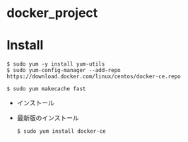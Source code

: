 # docker_project



# Install
    $ sudo yum -y install yum-utils
    $ sudo yum-config-manager --add-repo https://download.docker.com/linux/centos/docker-ce.repo
    
    $ sudo yum makecache fast 

- インストール
- 最新版のインストール
      
    ``` $ sudo yum install docker-ce ```
